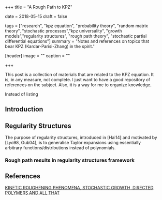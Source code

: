 +++
title = "A Rough Path to KPZ"

date = 2018-05-15
draft = false

tags = ["research", "kpz equation", "probability theory", "random matrix theory", "stochastic processes","kpz universality", "growth models","regularity structures", "rough path theory", "stochastic partial differential equations"]
summary = "Notes and references on topics that bear KPZ (Kardar-Parisi-Zhang) in the spirit."

[header]
image = ""
caption = ""

+++

This post is a collection of materials that are related to the KPZ equation. It is, in any measure, not complete. I just want to have a good repository of references on the subject. Also, it is a way for me to organize knowledge.

Instead of listing 

## Introduction


## Regularity Structures
The purpose of regularity structures, introduced in [Hai14] and motivated by [Lyo98,
Gub04], is to generalise Taylor expansions using essentially arbitrary functions/distributions
instead of polynomials.

### Rough path results in regularity structures framework



## References

[KINETIC ROUGHENING PHENOMENA, STOCHASTIC GROWTH, DIRECTED POLYMERS AND ALL THAT](https://ac.els-cdn.com/037015739400087J/1-s2.0-037015739400087J-main.pdf?_tid=7df33d4a-9bba-4ad7-a7ad-6d1eeefd7960&acdnat=1527022013_04fa114d891faf52c2063d345f0d3632)